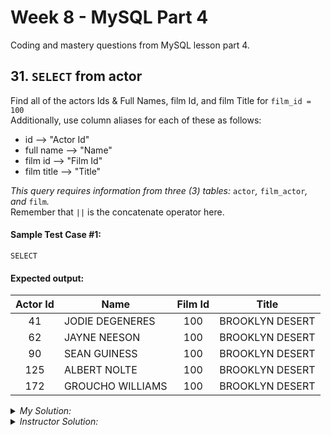# Week 8 - MySQL Part 4

Coding and mastery questions from MySQL lesson part 4.

## 31. `SELECT` from actor

Find all of the actors Ids & Full Names, film Id, and film Title for `film_id = 100`  
Additionally, use column aliases for each of these as follows:

-   id --> "Actor Id"
-   full name --> "Name"
-   film id --> "Film Id"
-   film title --> "Title"

_This query requires information from three (3) tables:_ `actor`_,_ `film_actor`_, and_ `film`_._  
Remember that `||` is the concatenate operator here.

#### Sample Test Case #1:

`SELECT`

#### Expected output:

| Actor Id | Name             | Film Id | Title           |
| :------: | ---------------- | :-----: | --------------- |
|    41    | JODIE DEGENERES  |   100   | BROOKLYN DESERT |
|    62    | JAYNE NEESON     |   100   | BROOKLYN DESERT |
|    90    | SEAN GUINESS     |   100   | BROOKLYN DESERT |
|   125    | ALBERT NOLTE     |   100   | BROOKLYN DESERT |
|   172    | GROUCHO WILLIAMS |   100   | BROOKLYN DESERT |


<details><summary><em>My Solution:</em></summary>

```sql
-- Answer returns expected output on Open Class platform but is not accepted by the system...
-- Returns 0's for actor names locally...
SELECT actor_id "Actor Id", first_name || " " || last_name "Name", film_id "Film Id", title "Title" FROM actor
JOIN film_actor USING (actor_id)
JOIN film USING (film_id)
WHERE film_id = 100;
```

</details>

<details><summary><em>Instructor Solution:</em></summary>

```sql

```

</details>


<!-- ---

#### Sample Test Case #1:

`SELECT`

#### Expected output:

<details><summary><em>My Solution:</em></summary>

```sql

```

</details>

<details><summary><em>Instructor Solution:</em></summary>

```sql

```

</details> -->
